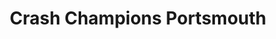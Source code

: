 ---
title: "Crash Champions Portsmouth"
url: /portsmouth/crash-champions-portsmouth/
shop: car repair
---